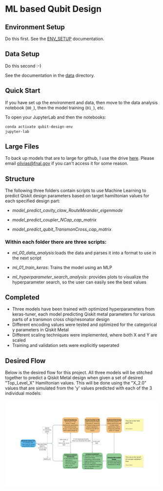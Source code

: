 # ML based Qubit Design

## Environment Setup

Do this first. See the [ENV_SETUP](ENV_SETUP.md) documentation.

## Data Setup

Do this second :-) 

See the documentation in the [data](data) directory.

## Quick Start

If you have set up the environment and data, then move to the data analysis notebook (`00_`), then the model training (`01_`), etc.

To open your JupyterLab and then the notebooks:

```
conda activate qubit-design-env
jupyter-lab
```

## Large Files
To back up models that are to large for github, I use the drive [here](https://drive.google.com/drive/folders/1WVHR4b4g1M4xdOUghbwNKrABafRz-YaQ?usp=sharing). Please email olivias@fnal.gov if you can't access it for some reason.

## Structure
The following three folders contain scripts to use Machine Learning to predict Qiskit design parameters based on target hamiltonian values for each specified design part:

- *model_predict_cavity_claw_RouteMeander_eigenmode*

- *model_predict_coupler_NCap_cap_matrix*

- *model_predict_qubit_TransmonCross_cap_matrix*

### Within each folder there are three scripts:

- *ml_00_data_analysis*:loads the data and parses it into a format to use in the next script

- *ml_01_train_keras*: Trains the model using an MLP

- *ml_hyperparameter_search_analysis*: provides plots to visualize the hyperparameter search, so the user can easily see the best values

## Completed
- Three models have been trained with optimized hyperparameters from keras-tuner, each model predicting Qiskit metal parameters for various parts of a transmon cross chip/resonator design
- Different encoding values were tested and optimized for the categorical y parameters in Qiskit Metal
- Different scaling techniques were implemented, where both X and Y are scaled
- Training and validation sets were explicitly seperated
  
## Desired Flow

Below is the desired flow for this project. All three models will be stitched together to predict a Qiskit Metal design when given a set of desired "Top_Level_X" Hamiltonian values. This will be done using the "X_2.0" values that are simulated from the 'y' values predicted with each of the 3 individual models:

![Desired Flow](desired_flow.png)